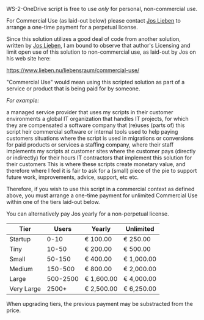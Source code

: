WS-2-OneDrive script is free to use *only* for personal, non-commercial use.   

For Commercial Use (as laid-out below) please contact [Jos Lieben](https://twitter.com/joslieben) to arrange a one-time payment for a perpetual license.

Since this solution utilizes a good deal of code from another solution, written by [Jos Lieben](https://twitter.com/joslieben),
I am bound to observe that author's Licensing and limit open use of this solution to non-commercial use, as laid-out by Jos on his web site here:
 
 https://www.lieben.nu/liebensraum/commercial-use/

"Commercial Use" would mean using this scripted solution as part of 
a service or product that is being paid for by someone.

_For_ _example:_

a managed service provider that uses my scripts in their customer environments
a global IT organization that handles IT projects, for which they are compensated
a software company that (re)uses (parts of) this script  heir commercial software or internal tools used to help paying customers
situations where the script is used in migrations or conversions for paid products or services
a staffing company, where their staff implements my scripts at customer sites where the customer pays (directly or indirectly) for their hours
IT contractors that implement this solution for their customers
This is where these scripts create monetary value, and therefore where I feel it is fair to ask for a (small) piece of the pie to support future work, improvements, advice, support, etc etc.

Therefore, if you wish to use this script in a commercial context as defined above, you must arrange a one-time payment for unlimited 
Commercial Use within one of the tiers laid-out below.   

You can alternatively pay Jos yearly for a non-perpetual license.


|               Tier               |  Users  |         Yearly         | Unlimited |
|----------------------------------|---------|------------------------|-----------|
| Startup                          | 0-10    | € 100.00               |€ 250.00   |
| Tiny                             | 10-50   | € 200.00               |€ 500.00   |
| Small                            | 50-150  | € 400.00               |€ 1,000.00 |
| Medium                           | 150-500 | € 800.00               |€ 2,000.00 |
| Large                            | 500-2500| € 1,600.00             |€ 4,000.00 |
| Very Large                       | 2500+   | € 2,500.00             |€ 6,250.00 |


 When upgrading tiers, the previous payment may be substracted from the price.



